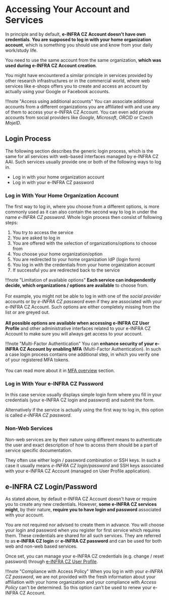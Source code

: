 # Accessing Your Account and Services

In principle and by default, **e-INFRA CZ Account doesn't have own
credentials**. **You are supposed to log in with your home organization account**,
which is something you should use and know from your daily work/study life.

You need to use the same account from the same organization, **which was used 
during e-INFRA CZ Account creation**.

You might have encountered a similar principle in services provided by other 
research infrastructures or in the commercial world, where web services like 
e-shops offers you to create and access an account by actually using your 
Google or Facebook accounts.

!!!note "Access using additional accounts"
    You can associate additional accounts from a different organizations you 
    are affiliated with and use any of them to access your e-INFRA CZ Account. 
    You can even add private accounts from social providers like *Google*, 
    *Microsoft*, *ORCID* or Czech *MojeID*.

## Login Process

The following section describes the generic login process, which is the same 
for all services with web-based interfaces managed by e-INFRA CZ AAI. Such 
services usually provide one or both of the following ways to log in.

- Log in with your home organization account
- Log in with your e-INFRA CZ password

### Log in With Your Home Organization Account

The first way to log in, where you choose from a different options, is more 
commonly used as it can also contain the second way to log in under the name 
*e-INFRA CZ password*. Whole login process then consist of following steps:

1. You try to access the service
2. You are asked to log in
3. You are offered with the selection of organizations/options to choose from
4. You choose your home organization/option
5. You are redirected to your home organization IdP (login form)
6. You log in with the credentials from your home organization account
7. If successful you are redirected back to the service

!!!note "Limitation of available options"
    **Each service can independently decide, which organizations / options are 
    available** to choose from.<br/><br/>For example, you might not be able to 
    log in with one of the *social provider* accounts or by *e-INFRA CZ password* 
    even if they are associated with your e-INFRA CZ Account. Such options 
    are either completely missing from the list or are greyed out.
    <br/><br/>**All possible options are available when accessing e-INFRA CZ 
    User Profile** and other administrative interfaces related to your e-INFRA 
    CZ Account to make sure you will always get access to your account.

!!!note "Multi-Factor Authentication"
    You can **enhance security of your e-INFRA CZ Account by enabling MFA** 
    (Multi-Factor Authentication). In such a case login process contains one
    additional step, in which you verify one of your registered MFA tokens.
    <br/><br/>You can read more about it in [MFA overview](/account/mfa)
    section.

### Log in With Your e-INFRA CZ Password

In this case service usually displays simple login form where you fill in your 
credentials (your e-INFRA CZ login and password) and submit the form.

Alternatively if the service is actually using the first way to log in, this 
option is called *e-INFRA CZ password*.  

### Non-Web Services

Non-web services are by their nature using different means to authenticate 
the user and exact description of how to access them should be a part of 
service specific documentation.

They often use either login / password combination or SSH keys. In such a 
case it usually means *e-INFRA CZ login/password* and SSH keys associated 
with your e-INFRA CZ Account (managed on User Profile application).

## e-INFRA CZ Login/Password

As stated above, by default e-INFRA CZ Account doesn't have or require you
to create any new credentials. However, **some e-INFRA CZ services might**, by
their nature, **require you to have login and password** associated with your
account.

You are not required nor advised to create them in advance. You will choose
your login and password when you register for first service which requires
them. These credentials are shared for all such services. They are referred
to as **e-INFRA CZ login** or **e-INFRA CZ password** and can be used
for both web and non-web based services.

Once set, you can manage your e-INFRA CZ credentials (e.g. change / reset
password) through [e-INFRA CZ User Profile](https://profile.e-infra.cz).

!!!note "Compliance with Access Policy"
    When you log in with your *e-INFRA CZ password*, we are not provided with
    the fresh information about your affiliation with your home organization
    and your compliance with *Access Policy* can't be determined. So this option
    can't be used to renew your e-INFRA CZ Account.
